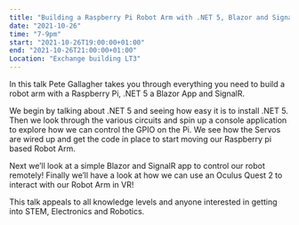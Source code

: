 ```yaml
---
title: "Building a Raspberry Pi Robot Arm with .NET 5, Blazor and SignalR"
date: "2021-10-26"
time: "7-9pm"
start: "2021-10-26T19:00:00+01:00"
end: "2021-10-26T21:00:00+01:00"
Location: "Exchange building LT3"
---
```


In this talk Pete Gallagher takes you through everything you need to build a robot arm with a Raspberry Pi, .NET 5 a Blazor App and SignalR.

We begin by talking about .NET 5 and seeing how easy it is to install .NET 5. Then we look through the various circuits and spin up a console application to explore how we can control the GPIO on the Pi. We see how the Servos are wired up and get the code in place to start moving our Raspberry pi based Robot Arm.

Next we’ll look at a simple Blazor and SignalR app to control our robot remotely! Finally we’ll have a look at how we can use an Oculus Quest 2 to interact with our Robot Arm in VR!

This talk appeals to all knowledge levels and anyone interested in getting into STEM, Electronics and Robotics.
